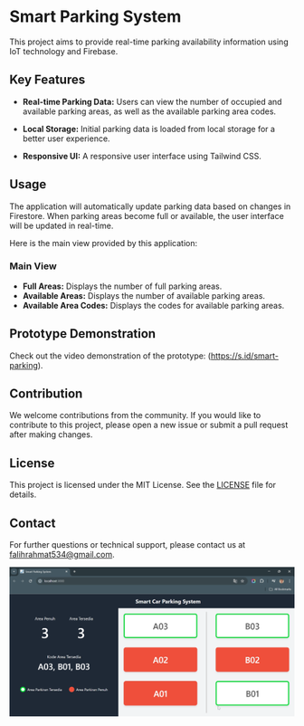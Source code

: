 # Smart Parking System

This project aims to provide real-time parking availability information using IoT technology and Firebase.

## Key Features

- **Real-time Parking Data:**
  Users can view the number of occupied and available parking areas, as well as the available parking area codes.

- **Local Storage:**
  Initial parking data is loaded from local storage for a better user experience.

- **Responsive UI:**
  A responsive user interface using Tailwind CSS.

## Usage

The application will automatically update parking data based on changes in Firestore. When parking areas become full or available, the user interface will be updated in real-time.

Here is the main view provided by this application:

### Main View

- **Full Areas:** Displays the number of full parking areas.
- **Available Areas:** Displays the number of available parking areas.
- **Available Area Codes:** Displays the codes for available parking areas.

## Prototype Demonstration

Check out the video demonstration of the prototype: (https://s.id/smart-parking).

## Contribution

We welcome contributions from the community. If you would like to contribute to this project, please open a new issue or submit a pull request after making changes.

## License

This project is licensed under the MIT License. See the [LICENSE](./LICENSE) file for details.

## Contact

For further questions or technical support, please contact us at [falihrahmat534@gmail.com](mailto:falihrahmat534@gmail.com).

![Dashboard Screenshot](public/smart-parking-system.png)
